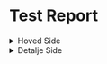 # Test Report


<details>
  <summary>Hoved Side</summary>

<table>
    <tr>
      <th>Funksjoner</th>
      <th>Beskrivelse</th>
      <th>Resultat</th>
      <th>Bilder</th>
    </tr>
    <tr>
      <td>Opprette ny handleliste</td>
      <td>Kunne opprette ny handleliste</td>
      <td>Funket. Handelisten ble sortert øverst sli kden skal.</td>
      <td> 
        <img src="https://github.com/ArvidWedtstein/Fagproove/assets/71834553/0da5018b-e808-4175-8760-a1d4f1ef26db" width="48">
        <img src="https://github.com/ArvidWedtstein/Fagproove/assets/71834553/54504e25-327b-41a7-882f-655ba58521e8" width="48">
        <img src="https://github.com/ArvidWedtstein/Fagproove/assets/71834553/084497fa-64c4-493d-aafb-babf1261a1c2" width="48">
        <img src="https://github.com/ArvidWedtstein/Fagproove/assets/71834553/3012eb71-ba13-4c74-b8fb-398c4d633f3f" width="48">
      </td>
    </tr>
    <tr>
      <td>Redigere handleliste </td>
      <td>Kunne rediger handleliste og legge til/fjerne personer å dele handelisten med.</td>
      <td>Funket å redigere. Eneste som ikke funket helt er at "opprett ny" menyen forblir oppe etter at man har lagt til ny person (se siste bildet). Dette er en feil i rammeverket.</td>
      <td> 
        <img src="https://github.com/ArvidWedtstein/Fagproove/assets/71834553/c78bce06-b51e-4664-81ce-bd59797676a3" width="48">
        <img src="https://github.com/ArvidWedtstein/Fagproove/assets/71834553/8222b7f4-1c07-43ef-8bef-5bc514e5ea5d" width="48">
        <img src="https://github.com/ArvidWedtstein/Fagproove/assets/71834553/8142659b-ea2f-407b-89db-227c635bb02d" width="48">
        <img src="https://github.com/ArvidWedtstein/Fagproove/assets/71834553/8142659b-ea2f-407b-89db-227c635bb02d" width="48">
 </td>
    </tr>
    <tr>
      <td>Kunne slette handeliste.</td>
      <td>Ved sletting av handleliste skal handelistens innhold slettes og delte brukeren(e) som i tabellen for de som handlelisten var delt med.</td>
      <td>Funket, varer og personer fra handelisten ble slettet.</td>
      <td> 
        <img src="https://github.com/ArvidWedtstein/Fagproove/assets/71834553/a6c8d8d0-d0f5-442b-b6fe-e8bd493b8ca7" width="48"> 
        <img src="https://github.com/ArvidWedtstein/Fagproove/assets/71834553/2e6a912c-9351-4d41-b9ca-5c3db071880f" width="48">
      </td>
    </tr>
   <tr>
      <td>Søkefelt</td>
      <td>Ved bruk av søktefeltet skal handlelistene filtreres på handelistens navn eller den som har laget handelisten eller den som er en del av handlelisten </td>
      <td>Funket å søke på både eier av handeliste, personer i handelisten og navn på handleliste</td>
      <td> 
        <img src="https://github.com/ArvidWedtstein/Fagproove/assets/71834553/426b1b4a-5bb8-4d6c-8fc1-97fad9141e97" width="48"> 
        <img src="https://github.com/ArvidWedtstein/Fagproove/assets/71834553/30559206-592f-462b-8441-84e3257efa27" width="48">
        <img src="https://github.com/ArvidWedtstein/Fagproove/assets/71834553/80db6e94-da5f-4ca3-9350-a78abedfdefe" width="48"> 
        <img src="https://github.com/ArvidWedtstein/Fagproove/assets/71834553/15f7fd52-8bae-4999-9229-c197d30e443e" width="48">
      </td>
    </tr>
</table>
</details>


<details>
  <summary>Detalje Side</summary>

<table>
    <tr>
      <th>Funksjoner</th>
      <th>Beskrivelse</th>
      <th>Resultat</th>
      <th>Bilder</th>
    </tr>
  <tr>
      <td>Legge til ny vare</td>
      <td>Brukeren skal kunne legge til ny vare via "+" knappen i footeren.</td>
      <td>På desktop funket dette fint. Lookup har problemer med å laste inn slot på mobile view. Dette skyldes fordi lookupen bytter til mobile view som ikke har støtte for slots. NT issue. (Se bilde nr 3)</td>
      <td> 
        <img src="https://github.com/ArvidWedtstein/Fagproove/assets/71834553/794e30d6-f025-4296-a0a2-8878ea04a12d" width="48">
        <img src="https://github.com/ArvidWedtstein/Fagproove/assets/71834553/0ef658d4-e8b8-4df6-8b88-b097a37a6557" width="48">
        <img src="https://github.com/ArvidWedtstein/Fagproove/assets/71834553/001e2abb-622e-46b2-a9d7-73f106f259be" width="48">
        <img src="" width="48"> 
      </td>
    </tr>
   <tr>
      <td>Opprette ny vare</td>
      <td></td>
      <td></td>
      <td> 
        <img src="" width="48"> 
      </td>
    </tr>
  <tr>
      <td>Redigere vare</td>
      <td></td>
      <td></td>
      <td> 
        <img src="" width="48"> 
      </td>
    </tr>
  <tr>
      <td>Slette vare</td>
      <td></td>
      <td></td>
      <td> 
        <img src="" width="48"> 
      </td>
    </tr>
  <tr>
      <td>Krysse ut vare</td>
      <td></td>
      <td></td>
      <td> 
        <img src="" width="48"> 
      </td>
    </tr>
  <tr>
      <td>Handeliste progress</td>
      <td>Progressbaren skal automatisk oppdatere seg ved avkryssing av varer og når det legges til ny vare.</td>
      <td></td>
      <td> 
        <img src="" width="48"> 
      </td>
    </tr>
     <tr>
      <td>Søkefelt</td>
      <td>Ved bruk av søktefeltet skal varene i handlelisten filtreres på navn, antall, kategori osv. </td>
      <td></td>
      <td> 
        <img src="" width="48"> 
      </td>
    </tr>
</table>
 

</details>
